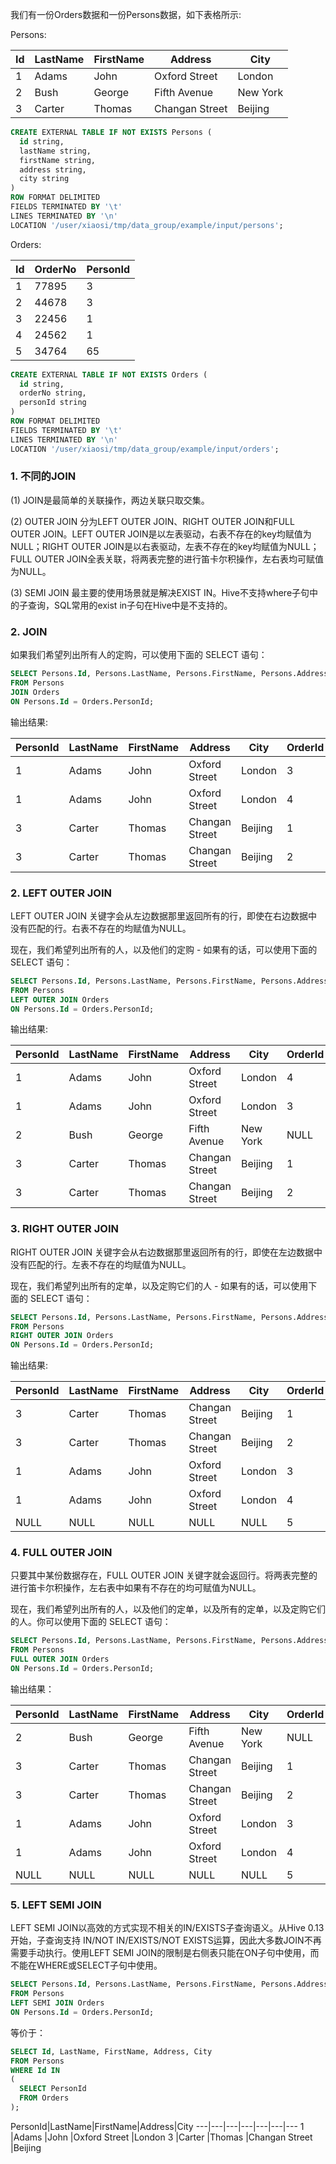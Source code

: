 

我们有一份Orders数据和一份Persons数据，如下表格所示:

Persons:

Id |LastName |FirstName |Address |City
---|---|---|---|---
1 |Adams |John |Oxford Street |London
2 |Bush |George |Fifth Avenue |New York
3 |Carter |Thomas |Changan Street |Beijing
```sql
CREATE EXTERNAL TABLE IF NOT EXISTS Persons (
  id string,
  lastName string,
  firstName string,
  address string,
  city string
)
ROW FORMAT DELIMITED
FIELDS TERMINATED BY '\t'
LINES TERMINATED BY '\n'
LOCATION '/user/xiaosi/tmp/data_group/example/input/persons';
```
Orders:

Id|OrderNo |PersonId
---|---|---
1 |77895 |3
2 |44678 |3
3 |22456 |1
4 |24562 |1
5 |34764 |65

```sql
CREATE EXTERNAL TABLE IF NOT EXISTS Orders (
  id string,
  orderNo string,
  personId string
)
ROW FORMAT DELIMITED
FIELDS TERMINATED BY '\t'
LINES TERMINATED BY '\n'
LOCATION '/user/xiaosi/tmp/data_group/example/input/orders';
```

### 1. 不同的JOIN

(1) JOIN是最简单的关联操作，两边关联只取交集。

(2) OUTER JOIN 分为LEFT OUTER JOIN、RIGHT OUTER JOIN和FULL OUTER JOIN。LEFT OUTER JOIN是以左表驱动，右表不存在的key均赋值为NULL；RIGHT OUTER JOIN是以右表驱动，左表不存在的key均赋值为NULL；FULL OUTER JOIN全表关联，将两表完整的进行笛卡尔积操作，左右表均可赋值为NULL。

(3) SEMI JOIN 最主要的使用场景就是解决EXIST IN。Hive不支持where子句中的子查询，SQL常用的exist in子句在Hive中是不支持的。

### 2. JOIN

如果我们希望列出所有人的定购，可以使用下面的 SELECT 语句：　
```sql
SELECT Persons.Id, Persons.LastName, Persons.FirstName, Persons.Address, Persons.City, Orders.Id, Orders.OrderNo
FROM Persons
JOIN Orders
ON Persons.Id = Orders.PersonId;
```

输出结果:

PersonId|LastName|FirstName|Address|City|OrderId|OrderNo
---|---|---|---|---|---|---
1 |Adams |John |Oxford Street |London |3 |22456
1	|Adams |John |Oxford Street |London |4 |24562
3 |Carter |Thomas |Changan Street |Beijing |1 |77895
3 |Carter |Thomas |Changan Street |Beijing |2 |44678

### 2. LEFT OUTER JOIN

LEFT OUTER JOIN 关键字会从左边数据那里返回所有的行，即使在右边数据中没有匹配的行。右表不存在的均赋值为NULL。

现在，我们希望列出所有的人，以及他们的定购 - 如果有的话，可以使用下面的 SELECT 语句：
```sql
SELECT Persons.Id, Persons.LastName, Persons.FirstName, Persons.Address, Persons.City, Orders.Id, Orders.OrderNo
FROM Persons
LEFT OUTER JOIN Orders
ON Persons.Id = Orders.PersonId;
```

输出结果:

PersonId|LastName|FirstName|Address|City|OrderId|OrderNo
---|---|---|---|---|---|---
1 |Adams |John |Oxford Street |London |4 |24562
1 |Adams |John |Oxford Street |London |3 |22456
2 |Bush |George |Fifth Avenue |New York |	NULL|NULL
3 |Carter |Thomas |Changan Street |Beijing |1 |77895
3 |Carter |Thomas |Changan Street |Beijing |2 |44678

### 3. RIGHT OUTER JOIN

RIGHT OUTER JOIN 关键字会从右边数据那里返回所有的行，即使在左边数据中没有匹配的行。左表不存在的均赋值为NULL。

现在，我们希望列出所有的定单，以及定购它们的人 - 如果有的话，可以使用下面的 SELECT 语句：
```sql
SELECT Persons.Id, Persons.LastName, Persons.FirstName, Persons.Address, Persons.City, Orders.Id, Orders.OrderNo
FROM Persons
RIGHT OUTER JOIN Orders
ON Persons.Id = Orders.PersonId;
```
输出结果:

PersonId|LastName|FirstName|Address|City|OrderId|OrderNo
---|---|---|---|---|---|---
3	|Carter |Thomas |Changan Street |Beijing |1 |77895
3 |Carter |Thomas |Changan Street |Beijing |2 |44678
1 |Adams |John |Oxford Street |London |3 |22456
1 |Adams |John |Oxford Street |London |4 |24562
NULL|NULL|NULL|NULL|NULL|5 |34764

### 4. FULL OUTER JOIN

只要其中某份数据存在，FULL OUTER JOIN 关键字就会返回行。将两表完整的进行笛卡尔积操作，左右表中如果有不存在的均可赋值为NULL。

现在，我们希望列出所有的人，以及他们的定单，以及所有的定单，以及定购它们的人。你可以使用下面的 SELECT 语句：
```sql
SELECT Persons.Id, Persons.LastName, Persons.FirstName, Persons.Address, Persons.City, Orders.Id, Orders.OrderNo
FROM Persons
FULL OUTER JOIN Orders
ON Persons.Id = Orders.PersonId;
```
输出结果：

PersonId|LastName|FirstName|Address|City|OrderId|OrderNo
---|---|---|---|---|---|---
2 |Bush |George |Fifth Avenue |New York |	NULL|NULL
3 |Carter |Thomas |Changan Street |Beijing |1 |77895
3 |Carter |Thomas |Changan Street |Beijing |2 |44678
1 |Adams |John |Oxford Street |London |3 |22456
1 |Adams |John |Oxford Street |London |4 |24562
NULL  |NULL	|	NULL |NULL |NULL |5	|34764

### 5. LEFT SEMI JOIN

LEFT SEMI JOIN以高效的方式实现不相关的IN/EXISTS子查询语义。从Hive 0.13开始，子查询支持 IN/NOT IN/EXISTS/NOT EXISTS运算，因此大多数JOIN不再需要手动执行。使用LEFT SEMI JOIN的限制是右侧表只能在ON子句中使用，而不能在WHERE或SELECT子句中使用。

```sql
SELECT Persons.Id, Persons.LastName, Persons.FirstName, Persons.Address, Persons.City
FROM Persons
LEFT SEMI JOIN Orders
ON Persons.Id = Orders.PersonId;
```
等价于：
```sql
SELECT Id, LastName, FirstName, Address, City
FROM Persons
WHERE Id IN
(
  SELECT PersonId
  FROM Orders
);
```
PersonId|LastName|FirstName|Address|City
---|---|---|---|---|---|---
1 |Adams |John |Oxford Street |London
3 |Carter |Thomas |Changan Street |Beijing
